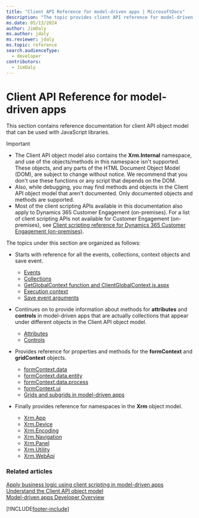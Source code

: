 ```yaml
---
title: "Client API Reference for model-driven apps | MicrosoftDocs"
description: "The topic provides client API reference for model-driven apps."
ms.date: 05/13/2024
author: JimDaly
ms.author: jdaly
ms.reviewer: jdaly
ms.topic: reference
search.audienceType: 
  - developer
contributors:
  - JimDaly
---
```

# Client API Reference for model-driven apps



This section contains reference documentation for client API object model that can be used with JavaScript libraries.

> [!IMPORTANT]
> - The Client API object model also contains the **Xrm.Internal** namespace, and use of the objects/methods in this namespace isn't supported. These objects, and any parts of the HTML Document Object Model (DOM), are subject to change without notice. We recommend that you don't use these functions or any script that depends on the DOM.
> - Also, while debugging, you may find methods and objects in the Client API object model that aren't documented. Only documented objects and methods are supported.
> - Most of the client scripting APIs available in this documentation also apply to Dynamics 365 Customer Engagement (on-premises). For a list of client scripting APIs not available for Customer Engagement (on-premises), see [Client scripting reference for Dynamics 365 Customer Engagement (on-premises)](/dynamics365/customerengagement/on-premises/developer/clientapi/reference).

The topics under this section are organized as follows:

- Starts with reference for all the events, collections, context objects and save event.
   - [Events](reference/events.md)
   - [Collections](reference/collections.md)
   - [GetGlobalContext function and ClientGlobalContext.js.aspx](reference/GetGlobalContext-ClientGlobalContext.js.aspx.md)
   - [Execution context](reference/execution-context.md)
   - [Save event arguments](reference/save-event-arguments.md)

- Continues on to provide information about methods for **attributes** and **controls** in model-driven apps that are actually collections that appear under different objects in the Client API object model.

   - [Attributes](reference/attributes.md)
   - [Controls](reference/controls.md)

- Provides reference for properties and methods for the **formContext** and **gridContext** objects.

   - [formContext.data ](reference/formContext-data.md)
   - [formContext.data.entity ](reference/formContext-data-entity.md)
   - [formContext.data.process ](reference/formContext-data-process.md)
   - [formContext.ui ](reference/formContext-ui.md)
   - [Grids and subgrids in model-driven apps ](reference/grids.md)

- Finally provides reference for namespaces in the **Xrm** object model.

   - [Xrm.App](reference/xrm-app.md)
   - [Xrm.Device](reference/xrm-device.md)
   - [Xrm.Encoding](reference/xrm-encoding.md)
   - [Xrm.Navigation](reference/xrm-navigation.md)
   - [Xrm.Panel](reference/xrm-panel.md)
   - [Xrm.Utility](reference/xrm-utility.md)
   - [Xrm.WebApi](reference/xrm-webapi.md)



### Related articles

[Apply business logic using client scripting in model-driven apps](../client-scripting.md)   
[Understand the Client API object model](understand-clientapi-object-model.md)   
[Model-driven apps Developer Overview](../overview.md)


[!INCLUDE[footer-include](../../../includes/footer-banner.md)]
